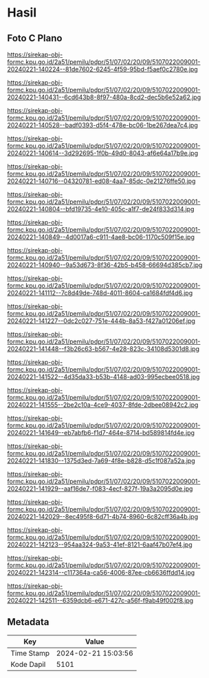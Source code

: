 # Hasil

## Foto C Plano

https://sirekap-obj-formc.kpu.go.id/2a51/pemilu/pdpr/51/07/02/20/09/5107022009001-20240221-140224--81de7602-6245-4f59-95bd-f5aef0c2780e.jpg

https://sirekap-obj-formc.kpu.go.id/2a51/pemilu/pdpr/51/07/02/20/09/5107022009001-20240221-140431--6cd643b8-8f97-480a-8cd2-dec5b6e52a62.jpg

https://sirekap-obj-formc.kpu.go.id/2a51/pemilu/pdpr/51/07/02/20/09/5107022009001-20240221-140528--badf0393-d5f4-478e-bc06-1be267dea7c4.jpg

https://sirekap-obj-formc.kpu.go.id/2a51/pemilu/pdpr/51/07/02/20/09/5107022009001-20240221-140614--3d292695-1f0b-49d0-8043-af6e64a17b9e.jpg

https://sirekap-obj-formc.kpu.go.id/2a51/pemilu/pdpr/51/07/02/20/09/5107022009001-20240221-140716--04320781-ed08-4aa7-85dc-0e21276ffe50.jpg

https://sirekap-obj-formc.kpu.go.id/2a51/pemilu/pdpr/51/07/02/20/09/5107022009001-20240221-140804--bfd19735-4e10-405c-a1f7-de24f833d314.jpg

https://sirekap-obj-formc.kpu.go.id/2a51/pemilu/pdpr/51/07/02/20/09/5107022009001-20240221-140849--4d0017a6-c911-4ae8-bc06-1170c509f15e.jpg

https://sirekap-obj-formc.kpu.go.id/2a51/pemilu/pdpr/51/07/02/20/09/5107022009001-20240221-140940--9a53d673-8f36-42b5-b458-66694d385cb7.jpg

https://sirekap-obj-formc.kpu.go.id/2a51/pemilu/pdpr/51/07/02/20/09/5107022009001-20240221-141112--7c8d49de-748d-4011-8604-ca1684fdf4d6.jpg

https://sirekap-obj-formc.kpu.go.id/2a51/pemilu/pdpr/51/07/02/20/09/5107022009001-20240221-141227--0dc2c027-751e-444b-8a53-f427a01206ef.jpg

https://sirekap-obj-formc.kpu.go.id/2a51/pemilu/pdpr/51/07/02/20/09/5107022009001-20240221-141448--f3b26c63-b567-4e28-823c-34108d5301d8.jpg

https://sirekap-obj-formc.kpu.go.id/2a51/pemilu/pdpr/51/07/02/20/09/5107022009001-20240221-141522--4d35da33-b53b-4148-ad03-995ecbee0518.jpg

https://sirekap-obj-formc.kpu.go.id/2a51/pemilu/pdpr/51/07/02/20/09/5107022009001-20240221-141555--2be2c10a-4ce9-4037-8fde-2dbee08942c2.jpg

https://sirekap-obj-formc.kpu.go.id/2a51/pemilu/pdpr/51/07/02/20/09/5107022009001-20240221-141649--eb7abfb6-f1d7-464e-8714-bd589814fd4e.jpg

https://sirekap-obj-formc.kpu.go.id/2a51/pemilu/pdpr/51/07/02/20/09/5107022009001-20240221-141830--1375d3ed-7a69-4f8e-b828-d5c1f087a52a.jpg

https://sirekap-obj-formc.kpu.go.id/2a51/pemilu/pdpr/51/07/02/20/09/5107022009001-20240221-141929--aaf16de7-f083-4ecf-827f-19a3a2095d0e.jpg

https://sirekap-obj-formc.kpu.go.id/2a51/pemilu/pdpr/51/07/02/20/09/5107022009001-20240221-142029--8ec495f8-6d71-4b74-8960-6c82cff36a4b.jpg

https://sirekap-obj-formc.kpu.go.id/2a51/pemilu/pdpr/51/07/02/20/09/5107022009001-20240221-142123--954aa324-9a53-41ef-8121-6aaf47b07ef4.jpg

https://sirekap-obj-formc.kpu.go.id/2a51/pemilu/pdpr/51/07/02/20/09/5107022009001-20240221-142314--c117364a-ca56-4006-87ee-cb6636ffdd14.jpg

https://sirekap-obj-formc.kpu.go.id/2a51/pemilu/pdpr/51/07/02/20/09/5107022009001-20240221-142511--6359dcb6-e671-427c-a56f-f9ab49f002f8.jpg


## Metadata

| Key        | Value               |
| ---------- | ------------------- |
| Time Stamp | 2024-02-21 15:03:56 |
| Kode Dapil | 5101                |



